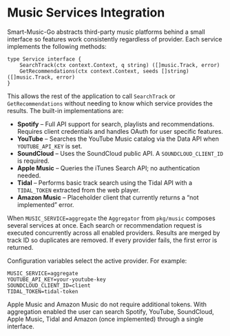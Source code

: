 # Music Services Integration

Smart-Music-Go abstracts third-party music platforms behind a small interface so features work consistently regardless of provider. Each service implements the following methods:

```
type Service interface {
    SearchTrack(ctx context.Context, q string) ([]music.Track, error)
    GetRecommendations(ctx context.Context, seeds []string) ([]music.Track, error)
}
```

This allows the rest of the application to call `SearchTrack` or `GetRecommendations` without needing to know which service provides the results. The built-in implementations are:

- **Spotify** – Full API support for search, playlists and recommendations. Requires client credentials and handles OAuth for user specific features.
- **YouTube** – Searches the YouTube Music catalog via the Data API when `YOUTUBE_API_KEY` is set.
- **SoundCloud** – Uses the SoundCloud public API. A `SOUNDCLOUD_CLIENT_ID` is required.
- **Apple Music** – Queries the iTunes Search API; no authentication needed.
- **Tidal** – Performs basic track search using the Tidal API with a `TIDAL_TOKEN` extracted from the web player.
- **Amazon Music** – Placeholder client that currently returns a “not implemented” error.

When `MUSIC_SERVICE=aggregate` the `Aggregator` from `pkg/music` composes several services at once. Each search or recommendation request is executed concurrently across all enabled providers. Results are merged by track ID so duplicates are removed. If every provider fails, the first error is returned.

Configuration variables select the active provider. For example:

```
MUSIC_SERVICE=aggregate
YOUTUBE_API_KEY=your-youtube-key
SOUNDCLOUD_CLIENT_ID=client
TIDAL_TOKEN=tidal-token
```

Apple Music and Amazon Music do not require additional tokens. With aggregation enabled the user can search Spotify, YouTube, SoundCloud, Apple Music, Tidal and Amazon (once implemented) through a single interface.

